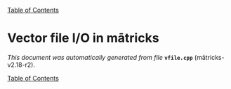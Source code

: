 
[Table of Contents](README.md)


# Vector file I/O in mātricks
_This document was automatically generated from file_ **`vfile.cpp`** (mātricks-v2.18-r2).


[Table of Contents](README.md)
